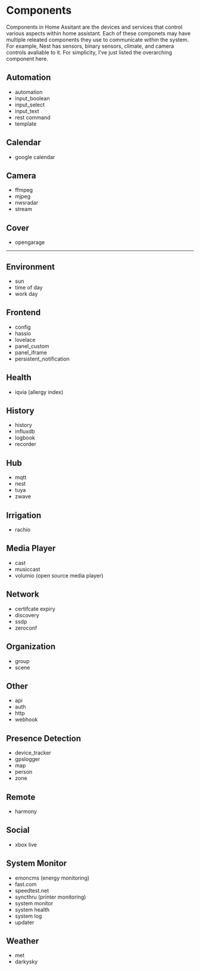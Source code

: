 # Components

Components in Home Assitant are the devices and services that control various aspects within home assistant. Each of these componets may have multiple releated components they use to communicate within the system. For example, Nest has sensors, binary sensors, climate, and camera controls avaliable to it. For simplicity, I've just listed the overarching component here.

## Automation
* automation
* input_boolean
* input_select
* input_text
* rest command
* template

## Calendar
* google calendar

## Camera
* ffmpeg
* mjpeg
* nwsradar
* stream

## Cover
* opengarage

------------
## Environment
* sun
* time of day
* work day

## Frontend
* config
* hassio
* lovelace
* panel_custom
* panel_iframe
* persistent_notification

## Health
* iqvia (allergy index)

## History
* history
* influxdb
* logbook
* recorder

## Hub
* mqtt
* nest
* tuya
* zwave

## Irrigation
* rachio

## Media Player
* cast
* musiccast
* volumio (open source media player)

## Network
* certifcate expiry
* discovery
* ssdp
* zeroconf

## Organization
* group
* scene

## Other
* api
* auth
* http
* webhook

## Presence Detection
* device_tracker
* gpslogger
* map
* person
* zone

## Remote
* harmony

## Social
* xbox live

## System Monitor
* emoncms (energy monitoring)
* fast.com
* speedtest.net
* syncthru (printer monitoring)
* system monitor
* system health
* system log
* updater

## Weather
* met
* darkysky